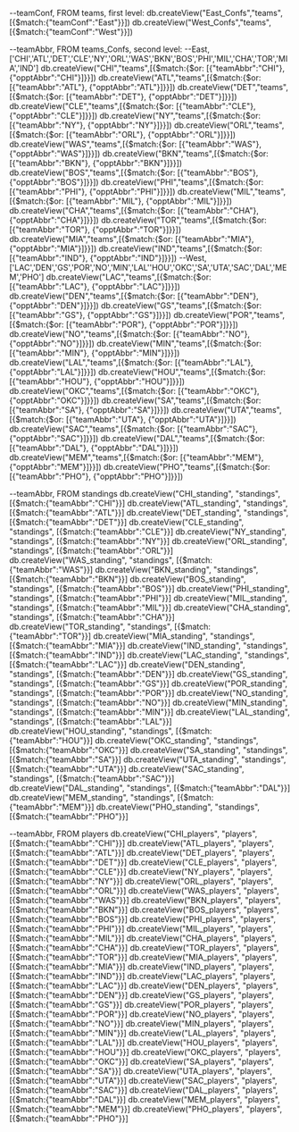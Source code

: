 --teamConf, FROM teams, first level:
db.createView("East_Confs","teams",[{$match:{"teamConf":"East"}}])
db.createView("West_Confs","teams",[{$match:{"teamConf":"West"}}])

--teamAbbr, FROM teams_Confs, second level:
--East, ['CHI','ATL','DET','CLE','NY','ORL','WAS','BKN','BOS','PHI','MIL','CHA','TOR','MIA','IND']
db.createView("CHI","teams",[{$match:{$or: [{"teamAbbr":"CHI"}, {"opptAbbr":"CHI"}]}}])
db.createView("ATL","teams",[{$match:{$or: [{"teamAbbr":"ATL"}, {"opptAbbr":"ATL"}]}}])
db.createView("DET","teams",[{$match:{$or: [{"teamAbbr":"DET"}, {"opptAbbr":"DET"}]}}])
db.createView("CLE","teams",[{$match:{$or: [{"teamAbbr":"CLE"}, {"opptAbbr":"CLE"}]}}])
db.createView("NY","teams",[{$match:{$or: [{"teamAbbr":"NY"}, {"opptAbbr":"NY"}]}}])
db.createView("ORL","teams",[{$match:{$or: [{"teamAbbr":"ORL"}, {"opptAbbr":"ORL"}]}}])
db.createView("WAS","teams",[{$match:{$or: [{"teamAbbr":"WAS"}, {"opptAbbr":"WAS"}]}}])
db.createView("BKN","teams",[{$match:{$or: [{"teamAbbr":"BKN"}, {"opptAbbr":"BKN"}]}}])
db.createView("BOS","teams",[{$match:{$or: [{"teamAbbr":"BOS"}, {"opptAbbr":"BOS"}]}}])
db.createView("PHI","teams",[{$match:{$or: [{"teamAbbr":"PHI"}, {"opptAbbr":"PHI"}]}}])
db.createView("MIL","teams",[{$match:{$or: [{"teamAbbr":"MIL"}, {"opptAbbr":"MIL"}]}}])
db.createView("CHA","teams",[{$match:{$or: [{"teamAbbr":"CHA"}, {"opptAbbr":"CHA"}]}}])
db.createView("TOR","teams",[{$match:{$or: [{"teamAbbr":"TOR"}, {"opptAbbr":"TOR"}]}}])
db.createView("MIA","teams",[{$match:{$or: [{"teamAbbr":"MIA"}, {"opptAbbr":"MIA"}]}}])
db.createView("IND","teams",[{$match:{$or: [{"teamAbbr":"IND"}, {"opptAbbr":"IND"}]}}])
--West, ['LAC','DEN','GS','POR','NO','MIN','LAL''HOU','OKC','SA','UTA','SAC','DAL','MEM','PHO']
db.createView("LAC","teams",[{$match:{$or: [{"teamAbbr":"LAC"}, {"opptAbbr":"LAC"}]}}])
db.createView("DEN","teams",[{$match:{$or: [{"teamAbbr":"DEN"}, {"opptAbbr":"DEN"}]}}])
db.createView("GS","teams",[{$match:{$or: [{"teamAbbr":"GS"}, {"opptAbbr":"GS"}]}}])
db.createView("POR","teams",[{$match:{$or: [{"teamAbbr":"POR"}, {"opptAbbr":"POR"}]}}])
db.createView("NO","teams",[{$match:{$or: [{"teamAbbr":"NO"}, {"opptAbbr":"NO"}]}}])
db.createView("MIN","teams",[{$match:{$or: [{"teamAbbr":"MIN"}, {"opptAbbr":"MIN"}]}}])
db.createView("LAL","teams",[{$match:{$or: [{"teamAbbr":"LAL"}, {"opptAbbr":"LAL"}]}}])
db.createView("HOU","teams",[{$match:{$or: [{"teamAbbr":"HOU"}, {"opptAbbr":"HOU"}]}}])
db.createView("OKC","teams",[{$match:{$or: [{"teamAbbr":"OKC"}, {"opptAbbr":"OKC"}]}}])
db.createView("SA","teams",[{$match:{$or: [{"teamAbbr":"SA"}, {"opptAbbr":"SA"}]}}])
db.createView("UTA","teams",[{$match:{$or: [{"teamAbbr":"UTA"}, {"opptAbbr":"UTA"}]}}])
db.createView("SAC","teams",[{$match:{$or: [{"teamAbbr":"SAC"}, {"opptAbbr":"SAC"}]}}])
db.createView("DAL","teams",[{$match:{$or: [{"teamAbbr":"DAL"}, {"opptAbbr":"DAL"}]}}])
db.createView("MEM","teams",[{$match:{$or: [{"teamAbbr":"MEM"}, {"opptAbbr":"MEM"}]}}])
db.createView("PHO","teams",[{$match:{$or: [{"teamAbbr":"PHO"}, {"opptAbbr":"PHO"}]}}])

--teamAbbr, FROM standings
db.createView("CHI_standing", "standings", [{$match:{"teamAbbr":"CHI"}}]
db.createView("ATL_standing", "standings", [{$match:{"teamAbbr":"ATL"}}]
db.createView("DET_standing", "standings", [{$match:{"teamAbbr":"DET"}}]
db.createView("CLE_standing", "standings", [{$match:{"teamAbbr":"CLE"}}]
db.createView("NY_standing", "standings", [{$match:{"teamAbbr":"NY"}}]
db.createView("ORL_standing", "standings", [{$match:{"teamAbbr":"ORL"}}]
db.createView("WAS_standing", "standings", [{$match:{"teamAbbr":"WAS"}}]
db.createView("BKN_standing", "standings", [{$match:{"teamAbbr":"BKN"}}]
db.createView("BOS_standing", "standings", [{$match:{"teamAbbr":"BOS"}}]
db.createView("PHI_standing", "standings", [{$match:{"teamAbbr":"PHI"}}]
db.createView("MIL_standing", "standings", [{$match:{"teamAbbr":"MIL"}}]
db.createView("CHA_standing", "standings", [{$match:{"teamAbbr":"CHA"}}]
db.createView("TOR_standing", "standings", [{$match:{"teamAbbr":"TOR"}}]
db.createView("MIA_standing", "standings", [{$match:{"teamAbbr":"MIA"}}]
db.createView("IND_standing", "standings", [{$match:{"teamAbbr":"IND"}}]
db.createView("LAC_standing", "standings", [{$match:{"teamAbbr":"LAC"}}]
db.createView("DEN_standing", "standings", [{$match:{"teamAbbr":"DEN"}}]
db.createView("GS_standing", "standings", [{$match:{"teamAbbr":"GS"}}]
db.createView("POR_standing", "standings", [{$match:{"teamAbbr":"POR"}}]
db.createView("NO_standing", "standings", [{$match:{"teamAbbr":"NO"}}]
db.createView("MIN_standing", "standings", [{$match:{"teamAbbr":"MIN"}}]
db.createView("LAL_standing", "standings", [{$match:{"teamAbbr":"LAL"}}]
db.createView("HOU_standing", "standings", [{$match:{"teamAbbr":"HOU"}}]
db.createView("OKC_standing", "standings", [{$match:{"teamAbbr":"OKC"}}]
db.createView("SA_standing", "standings", [{$match:{"teamAbbr":"SA"}}]
db.createView("UTA_standing", "standings", [{$match:{"teamAbbr":"UTA"}}]
db.createView("SAC_standing", "standings", [{$match:{"teamAbbr":"SAC"}}]
db.createView("DAL_standing", "standings", [{$match:{"teamAbbr":"DAL"}}]
db.createView("MEM_standing", "standings", [{$match:{"teamAbbr":"MEM"}}]
db.createView("PHO_standing", "standings", [{$match:{"teamAbbr":"PHO"}}]

--teamAbbr, FROM players
db.createView("CHI_players", "players", [{$match:{"teamAbbr":"CHI"}}]
db.createView("ATL_players", "players", [{$match:{"teamAbbr":"ATL"}}]
db.createView("DET_players", "players", [{$match:{"teamAbbr":"DET"}}]
db.createView("CLE_players", "players", [{$match:{"teamAbbr":"CLE"}}]
db.createView("NY_players", "players", [{$match:{"teamAbbr":"NY"}}]
db.createView("ORL_players", "players", [{$match:{"teamAbbr":"ORL"}}]
db.createView("WAS_players", "players", [{$match:{"teamAbbr":"WAS"}}]
db.createView("BKN_players", "players", [{$match:{"teamAbbr":"BKN"}}]
db.createView("BOS_players", "players", [{$match:{"teamAbbr":"BOS"}}]
db.createView("PHI_players", "players", [{$match:{"teamAbbr":"PHI"}}]
db.createView("MIL_players", "players", [{$match:{"teamAbbr":"MIL"}}]
db.createView("CHA_players", "players", [{$match:{"teamAbbr":"CHA"}}]
db.createView("TOR_players", "players", [{$match:{"teamAbbr":"TOR"}}]
db.createView("MIA_players", "players", [{$match:{"teamAbbr":"MIA"}}]
db.createView("IND_players", "players", [{$match:{"teamAbbr":"IND"}}]
db.createView("LAC_players", "players", [{$match:{"teamAbbr":"LAC"}}]
db.createView("DEN_players", "players", [{$match:{"teamAbbr":"DEN"}}]
db.createView("GS_players", "players", [{$match:{"teamAbbr":"GS"}}]
db.createView("POR_players", "players", [{$match:{"teamAbbr":"POR"}}]
db.createView("NO_players", "players", [{$match:{"teamAbbr":"NO"}}]
db.createView("MIN_players", "players", [{$match:{"teamAbbr":"MIN"}}]
db.createView("LAL_players", "players", [{$match:{"teamAbbr":"LAL"}}]
db.createView("HOU_players", "players", [{$match:{"teamAbbr":"HOU"}}]
db.createView("OKC_players", "players", [{$match:{"teamAbbr":"OKC"}}]
db.createView("SA_players", "players", [{$match:{"teamAbbr":"SA"}}]
db.createView("UTA_players", "players", [{$match:{"teamAbbr":"UTA"}}]
db.createView("SAC_players", "players", [{$match:{"teamAbbr":"SAC"}}]
db.createView("DAL_players", "players", [{$match:{"teamAbbr":"DAL"}}]
db.createView("MEM_players", "players", [{$match:{"teamAbbr":"MEM"}}]
db.createView("PHO_players", "players", [{$match:{"teamAbbr":"PHO"}}]